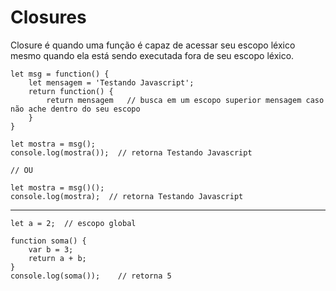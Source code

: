 # Closures
Closure é quando uma função é capaz de acessar seu escopo léxico mesmo quando ela está sendo executada fora de seu escopo léxico.

    let msg = function() {
        let mensagem = 'Testando Javascript';
        return function() {
            return mensagem   // busca em um escopo superior mensagem caso não ache dentro do seu escopo
        }
    }

    let mostra = msg();
    console.log(mostra());  // retorna Testando Javascript
    
    // OU
    
    let mostra = msg()();
    console.log(mostra);  // retorna Testando Javascript
    
---

    let a = 2;  // escopo global
    
    function soma() {
        var b = 3;
        return a + b;
    }
    console.log(soma());    // retorna 5
